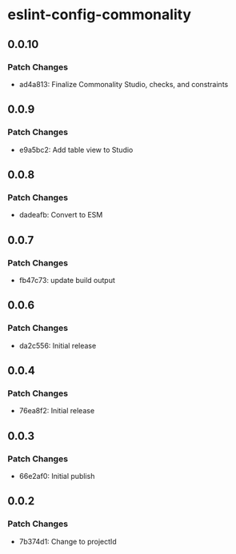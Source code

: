 # eslint-config-commonality

## 0.0.10

### Patch Changes

- ad4a813: Finalize Commonality Studio, checks, and constraints

## 0.0.9

### Patch Changes

- e9a5bc2: Add table view to Studio

## 0.0.8

### Patch Changes

- dadeafb: Convert to ESM

## 0.0.7

### Patch Changes

- fb47c73: update build output

## 0.0.6

### Patch Changes

- da2c556: Initial release

## 0.0.4

### Patch Changes

- 76ea8f2: Initial release

## 0.0.3

### Patch Changes

- 66e2af0: Initial publish

## 0.0.2

### Patch Changes

- 7b374d1: Change to projectId
